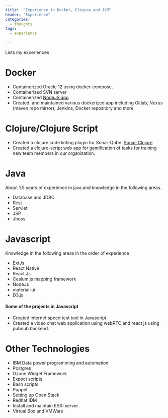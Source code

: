 ```yaml
---
title:  "Experience in Docker, Clojure and JVM"
header: "Experience"
categories: 
  - thoughts
tags:
  - experience
  
---
```


Lists my experiences 


# Docker
* Containerized Oracle 12 using docker-compose.
* Containerized SVN server
* Containerized [NodeJS app](https://github.com/zmsp/docker-nodejs-git) 
* Created, and maintained various dockerized app including Gitlab, Nexus (maven repo mirror), Jenkins, Docker repository and more.  

# Clojure/Clojure Script
* Created a clojure code linting plugin for Sonar-Qube. [Sonar-Clojure](https://github.com/zmsp/sonar-clojure)
* Created a clojure-script web app for gamification of tasks for training new team members in our organization.

# Java
About 1.5 years of experience in java and knowledge in the following areas.
* Database and JDBC
* Rest
* Servlet
* JSP
* Jboss

# Javascript
Knowledge in the following areas in the order of experience
* ExtJs
* React Native
* React Js
* Cesium.js mapping framework
* NodeJs
* material-ui
* D3.js

#### Some of the projects in Javascript
* Created internet speed test tool in Javascript.
* Created a video chat web application using webRTC and react js using pubnub backend. 

# Other Technologies
* IBM Data power programming and automation
* Postgres
* Ozone Widget Framework
* Expect scripts
* Bash scripts
* Puppet
* Setting up Open Stack
* Redhat IDM
* Install and maintain ESXI server
* Virtual Box and VMWare
